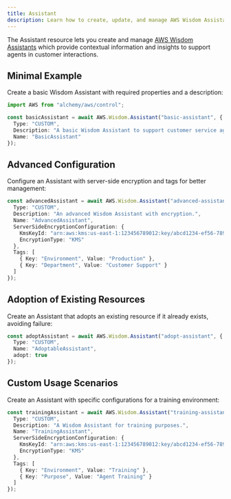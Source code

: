 ```yaml
---
title: Assistant
description: Learn how to create, update, and manage AWS Wisdom Assistants using Alchemy Cloud Control.
---
```



The Assistant resource lets you create and manage [AWS Wisdom Assistants](https://docs.aws.amazon.com/wisdom/latest/userguide/) which provide contextual information and insights to support agents in customer interactions.

## Minimal Example

Create a basic Wisdom Assistant with required properties and a description:

```ts
import AWS from "alchemy/aws/control";

const basicAssistant = await AWS.Wisdom.Assistant("basic-assistant", {
  Type: "CUSTOM",
  Description: "A basic Wisdom Assistant to support customer service agents.",
  Name: "BasicAssistant"
});
```

## Advanced Configuration

Configure an Assistant with server-side encryption and tags for better management:

```ts
const advancedAssistant = await AWS.Wisdom.Assistant("advanced-assistant", {
  Type: "CUSTOM",
  Description: "An advanced Wisdom Assistant with encryption.",
  Name: "AdvancedAssistant",
  ServerSideEncryptionConfiguration: {
    KmsKeyId: "arn:aws:kms:us-east-1:123456789012:key/abcd1234-ef56-7890-abcd-ef1234567890",
    EncryptionType: "KMS"
  },
  Tags: [
    { Key: "Environment", Value: "Production" },
    { Key: "Department", Value: "Customer Support" }
  ]
});
```

## Adoption of Existing Resources

Create an Assistant that adopts an existing resource if it already exists, avoiding failure:

```ts
const adoptAssistant = await AWS.Wisdom.Assistant("adopt-assistant", {
  Type: "CUSTOM",
  Name: "AdoptableAssistant",
  adopt: true
});
```

## Custom Usage Scenarios

Create an Assistant with specific configurations for a training environment:

```ts
const trainingAssistant = await AWS.Wisdom.Assistant("training-assistant", {
  Type: "CUSTOM",
  Description: "A Wisdom Assistant for training purposes.",
  Name: "TrainingAssistant",
  ServerSideEncryptionConfiguration: {
    KmsKeyId: "arn:aws:kms:us-east-1:123456789012:key/abcd1234-ef56-7890-abcd-ef1234567890",
    EncryptionType: "KMS"
  },
  Tags: [
    { Key: "Environment", Value: "Training" },
    { Key: "Purpose", Value: "Agent Training" }
  ]
});
```

